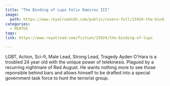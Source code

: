 ```yaml
---
title: "The Binding of Lupo Felix Ramirez III"
image:
  path: https://www.royalroadcdn.com/public/covers-full/15924-the-binding-of-lupo.jpg
categories:
  - HIATUS
tags:
link: https://www.royalroad.com/fiction/15924/the-binding-of-lupo

---
```

LGBT, Action, Sci-fi, Male Lead, Strong Lead, Tragedy Ayden O'Hara is a troubled 24 year old with the unique power of telekinesis. Plagued by a recurring nightmare of Red August. He wants nothing more to see those reponsible behind bars and allows himself to be drafted into a special government task force to hunt the terrorist group.

